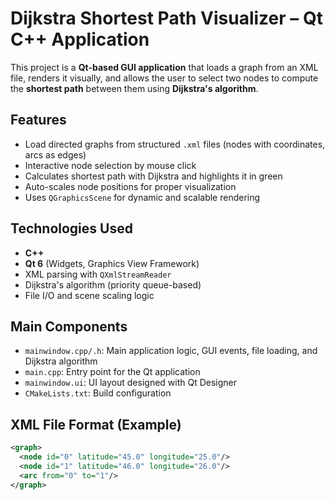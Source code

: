 # Dijkstra Shortest Path Visualizer – Qt C++ Application

This project is a **Qt-based GUI application** that loads a graph from an XML file, renders it visually, and allows the user to select two nodes to compute the **shortest path** between them using **Dijkstra's algorithm**.

## Features

- Load directed graphs from structured `.xml` files (nodes with coordinates, arcs as edges)
- Interactive node selection by mouse click
- Calculates shortest path with Dijkstra and highlights it in green
- Auto-scales node positions for proper visualization
- Uses `QGraphicsScene` for dynamic and scalable rendering

## Technologies Used

- **C++**
- **Qt 6** (Widgets, Graphics View Framework)
- XML parsing with `QXmlStreamReader`
- Dijkstra's algorithm (priority queue-based)
- File I/O and scene scaling logic

## Main Components

- `mainwindow.cpp/.h`: Main application logic, GUI events, file loading, and Dijkstra algorithm
- `main.cpp`: Entry point for the Qt application
- `mainwindow.ui`: UI layout designed with Qt Designer
- `CMakeLists.txt`: Build configuration

## XML File Format (Example)

```xml
<graph>
  <node id="0" latitude="45.0" longitude="25.0"/>
  <node id="1" latitude="46.0" longitude="26.0"/>
  <arc from="0" to="1"/>
</graph>

